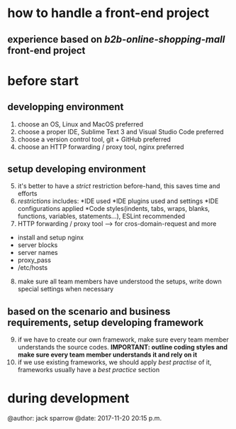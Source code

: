 # how to handle a front-end project

## experience based on *b2b-online-shopping-mall* front-end project

# before start

## developping environment
1. choose an OS, Linux and MacOS preferred
2. choose a proper IDE, Sublime Text 3 and Visual Studio Code preferred
3. choose a version control tool, git + GitHub preferred
4. choose an HTTP forwarding / proxy tool, nginx preferred

## setup developing environment
5. it's better to have a *strict* restriction before-hand, this saves time and efforts
6. *restrictions* includes:
  *IDE used
  *IDE plugins used and settings
  *IDE configurations applied
  *Code styles(indents, tabs, wraps, blanks, functions, variables, statements...), ESLint
  recommended
7. HTTP forwarding / proxy tool --> for cros-domain-request and more
  * install and setup nginx
  * server blocks
  * server names
  * proxy_pass
  * /etc/hosts
8. make sure all team members have understood the setups, write down special settings 
when necessary

## based on the scenario and business requirements, setup developing framework
9. if we have to create our own framework, make sure every team member understands the source codes.
**IMPORTANT: outline coding styles and make sure every team member understands it and rely on it**
10. if we use existing frameworks, we should apply *best practise* of it, frameworks usually have a
*best practice* section

# during development

  
@author: jack sparrow
@date: 2017-11-20 20:15 p.m.

